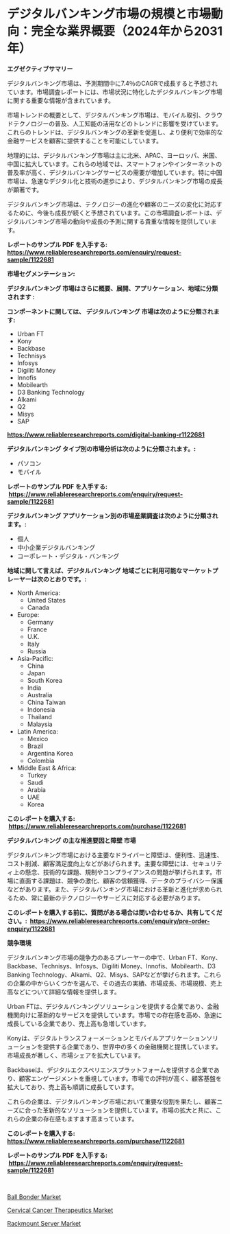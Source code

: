 <p><h1>デジタルバンキング市場の規模と市場動向：完全な業界概要（2024年から2031年）</h1></p><p><strong>エグゼクティブサマリー</strong></p>
<p><p>デジタルバンキング市場は、予測期間中に7.4％のCAGRで成長すると予想されています。市場調査レポートには、市場状況に特化したデジタルバンキング市場に関する重要な情報が含まれています。</p><p>市場トレンドの概要として、デジタルバンキング市場は、モバイル取引、クラウドテクノロジーの普及、人工知能の活用などのトレンドに影響を受けています。これらのトレンドは、デジタルバンキングの革新を促進し、より便利で効率的な金融サービスを顧客に提供することを可能にしています。</p><p>地理的には、デジタルバンキング市場は主に北米、APAC、ヨーロッパ、米国、中国に拡大しています。これらの地域では、スマートフォンやインターネットの普及率が高く、デジタルバンキングサービスの需要が増加しています。特に中国市場は、急速なデジタル化と技術の進歩により、デジタルバンキング市場の成長が顕著です。</p><p>デジタルバンキング市場は、テクノロジーの進化や顧客のニーズの変化に対応するために、今後も成長が続くと予想されています。この市場調査レポートは、デジタルバンキング市場の動向や成長の予測に関する貴重な情報を提供しています。</p></p>
<p><strong>レポートのサンプル PDF を入手する: <a href="https://www.reliableresearchreports.com/enquiry/request-sample/1122681">https://www.reliableresearchreports.com/enquiry/request-sample/1122681</a></strong></p>
<p><strong>市場セグメンテーション:</strong></p>
<p><strong> デジタルバンキング 市場はさらに概要、展開、アプリケーション、地域に分類されます :</strong></p>
<p><strong>コンポーネントに関しては、 デジタルバンキング 市場は次のように分類されます: &nbsp;</strong></p>
<p><ul><li>Urban FT</li><li>Kony</li><li>Backbase</li><li>Technisys</li><li>Infosys</li><li>Digiliti Money</li><li>Innofis</li><li>Mobilearth</li><li>D3 Banking Technology</li><li>Alkami</li><li>Q2</li><li>Misys</li><li>SAP</li></ul></p>
<p><strong><a href="https://www.reliableresearchreports.com/digital-banking-r1122681">https://www.reliableresearchreports.com/digital-banking-r1122681</a></strong></p>
<p><strong> デジタルバンキング タイプ別の市場分析は次のように分類されます。:</strong></p>
<p><ul><li>パソコン</li><li>モバイル</li></ul></p>
<p><strong>レポートのサンプル PDF を入手する: &nbsp;<a href="https://www.reliableresearchreports.com/enquiry/request-sample/1122681">https://www.reliableresearchreports.com/enquiry/request-sample/1122681</a></strong></p>
<p><strong> デジタルバンキング アプリケーション別の市場産業調査は次のように分類されます。:</strong></p>
<p><ul><li>個人</li><li>中小企業デジタルバンキング</li><li>コーポレート・デジタル・バンキング</li></ul></p>
<p><strong>地域に関して言えば、デジタルバンキング 地域ごとに利用可能なマーケットプレーヤーは次のとおりです。:</strong></p>
<p><ul>
    <li>
        North America:
        <ul>
            <li>United States</li>
            <li>Canada</li>
        </ul>
    </li>
    <li>
        Europe:
        <ul>
            <li>Germany</li>
            <li>France</li>
            <li>U.K.</li>
            <li>Italy</li>
            <li>Russia</li>
        </ul>
    </li>
    <li>
        Asia-Pacific:
        <ul>
            <li>China</li>
            <li>Japan</li>
            <li>South Korea</li>
            <li>India</li>
            <li>Australia</li>
            <li>China Taiwan</li>
            <li>Indonesia</li>
            <li>Thailand</li>
            <li>Malaysia</li>
        </ul>
    </li>
    <li>
        Latin America:
        <ul>
            <li>Mexico</li>
            <li>Brazil</li>
            <li>Argentina Korea</li>
            <li>Colombia</li>
        </ul>
    </li>
    <li>
        Middle East & Africa:
        <ul>
            <li>Turkey</li>
            <li>Saudi</li>
            <li>Arabia</li>
            <li>UAE</li>
            <li>Korea</li>
        </ul>
    </li>
    </ul></p>
<p><strong>このレポートを購入する: &nbsp;<a href="https://www.reliableresearchreports.com/purchase/1122681">https://www.reliableresearchreports.com/purchase/1122681</a></strong></p>
<p><strong>デジタルバンキング の主な推進要因と障壁 市場</strong></p>
<p><p>デジタルバンキング市場における主要なドライバーと障壁は、便利性、迅速性、コスト削減、顧客満足度向上などがあげられます。主要な障壁には、セキュリティ上の懸念、技術的な課題、規制やコンプライアンスの問題が挙げられます。市場に直面する課題は、競争の激化、顧客の信頼獲得、データのプライバシー保護などがあります。また、デジタルバンキング市場における革新と進化が求められるため、常に最新のテクノロジーやサービスに対応する必要があります。</p></p>
<p><strong>このレポートを購入する前に、質問がある場合は問い合わせるか、共有してください。:&nbsp; <a href="https://www.reliableresearchreports.com/enquiry/pre-order-enquiry/1122681">https://www.reliableresearchreports.com/enquiry/pre-order-enquiry/1122681</a></strong></p>
<p><strong>競争環境</strong></p>
<p><p>デジタルバンキング市場の競争力のあるプレーヤーの中で、Urban FT、Kony、Backbase、Technisys、Infosys、Digiliti Money、Innofis、Mobilearth、D3 Banking Technology、Alkami、Q2、Misys、SAPなどが挙げられます。これらの企業の中からいくつかを選んで、その過去の実績、市場成長、市場規模、売上高などについて詳細な情報を提供します。</p><p>Urban FTは、デジタルバンキングソリューションを提供する企業であり、金融機関向けに革新的なサービスを提供しています。市場での存在感を高め、急速に成長している企業であり、売上高も急増しています。</p><p>Konyは、デジタルトランスフォーメーションとモバイルアプリケーションソリューションを提供する企業であり、世界中の多くの金融機関と提携しています。市場成長が著しく、市場シェアを拡大しています。</p><p>Backbaseは、デジタルエクスペリエンスプラットフォームを提供する企業であり、顧客エンゲージメントを重視しています。市場での評判が高く、顧客基盤を拡大しており、売上高も順調に成長しています。</p><p>これらの企業は、デジタルバンキング市場において重要な役割を果たし、顧客ニーズに合った革新的なソリューションを提供しています。市場の拡大と共に、これらの企業の存在感もますます高まっています。</p></p>
<p><strong>このレポートを購入する: &nbsp; <a href="https://www.reliableresearchreports.com/purchase/1122681">https://www.reliableresearchreports.com/purchase/1122681</a></strong></p>
<p><strong>レポートのサンプル PDF を入手する: &nbsp;<a href="https://www.reliableresearchreports.com/enquiry/request-sample/1122681">https://www.reliableresearchreports.com/enquiry/request-sample/1122681</a></strong><strong></strong></p>
<p>&nbsp;</p>
<p><p><a href="https://lydian-appliance-61d.notion.site/Ball-Bonder-Market-Focuses-on-Market-Share-Size-and-Projected-Forecast-Till-2031-9e534bd8fdfd40c28eb78d90ccfe9bc8">Ball Bonder Market</a></p><p><a href="https://github.com/Chiragrp22/Market-Research-Report-List-4/blob/main/cervical-cancer-therapeutics-market.md">Cervical Cancer Therapeutics Market</a></p><p><a href="https://forested-sushi-9b0.notion.site/Rackmount-Server-Market-Size-CAGR-Trends-2024-2030-17273ebb22724e179b6a069687e6b378">Rackmount Server Market</a></p></p>